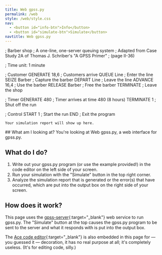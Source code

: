 ```yaml
---
title: Web gpss.py
permalink: /web
style: /web/style.css
nav:
  - <button id="info-btn">Info</button>
  - <button id="simulate-btn">Simulate</button>
navtitle: Web gpss.py
---
```


<div id="editor-container">
  <div id="editor">; Barber shop
; A one-line, one-server queuing system
; Adapted from Case Study 2A of Thomas J. Schriber's "A GPSS Primer"
; (page II-36)

; Time unit: 1 minute

; Customer
        GENERATE    18,6        ; Customers arrive
        QUEUE       Line        ; Enter the line
        SEIZE       Barber      ; Capture the barber
        DEPART      Line        ; Leave the line
        ADVANCE     16,4        ; Use the barber
        RELEASE     Barber      ; Free the barber
        TERMINATE               ; Leave the shop

; Timer
        GENERATE    480         ; Timer arrives at time 480 (8 hours)
        TERMINATE   1           ; Shut off the run

; Control
        START       1           ; Start the run
        END                     ; Exit the program
</div>
</div>

<div id="separator">
  <div></div>
</div>

<div class="highlight" id="output-container">
  <pre class="highlight"><code id="output">Your simulation report will show up here.</code></pre>
</div>

<section id="info" markdown="1">
## What am I looking at?
You're looking at Web gpss.py, a web interface for gpss.py.

## What do I do?
1. Write out your gpss.py program (or use the example provided!) in the
code editor on the left side of your screen.
2. Run your simulation with the "Simulate" button in the top right
corner.
3. Analyze the simulation report that is generated or the error(s) that
have occurred, which are put into the output box on the right side of
your screen.

## How does it work?
This page uses the [gpss-server][gpss-server]{:target="_blank"} web
service to run gpss.py. The "Simulate" button at the top causes the
gpss.py program to be sent to the server and what it responds with is
put into the output box.

The [Ace code editor][ace]{:target="_blank"} is also embedded in this
page for &mdash; you guessed it &mdash; decoration, it has no real
purpose at all; it's completely useless. (It's for editing code, silly.)

[gpss-server]: https://github.com/martendo/gpss-server
[ace]: https://ace.c9.io
</section>

<script src="{{ '/web/ace/ace.js' | relative_url }}" type="text/javascript" charset="utf-8"></script>
<script src="{{ '/web/script.js' | relative_url }}" type="text/javascript" charset="utf-8"></script>
